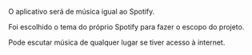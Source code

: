 O aplicativo será de música igual ao Spotify.

Foi escolhido o tema do próprio Spotify para fazer o escopo do projeto.

Pode escutar música de qualquer lugar se tiver acesso à internet.